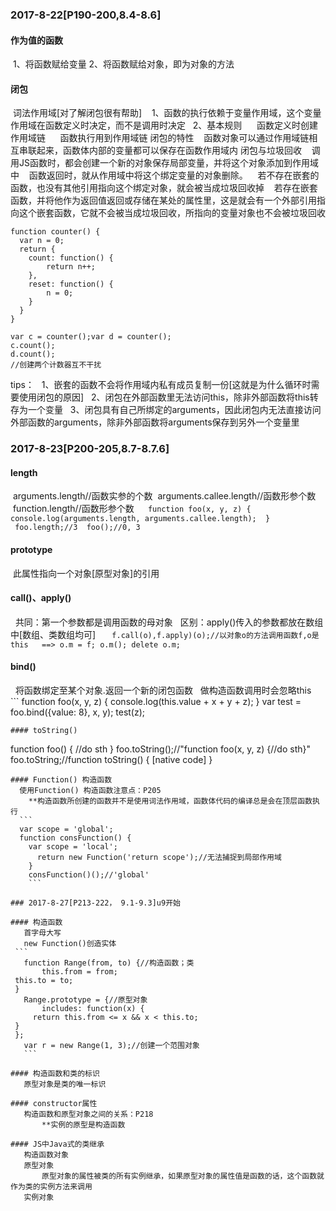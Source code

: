### 2017-8-22[P190-200,8.4-8.6]
#### 作为值的函数
  1、将函数赋给变量
  2、将函数赋给对象，即为对象的方法
#### 闭包
  词法作用域[对了解闭包很有帮助]
    1、函数的执行依赖于变量作用域，这个变量作用域在函数定义时决定，而不是调用时决定
    2、基本规则
      函数定义时创建作用域链
      函数执行用到作用域链
 闭包的特性
    函数对象可以通过作用域链相互串联起来，函数体内部的变量都可以保存在函数作用域内
 闭包与垃圾回收
    调用JS函数时，都会创建一个新的对象保存局部变量，并将这个对象添加到作用域中
    函数返回时，就从作用域中将这个绑定变量的对象删除。
    若不存在嵌套的函数，也没有其他引用指向这个绑定对象，就会被当成垃圾回收掉
    若存在嵌套函数，并将他作为返回值返回或存储在某处的属性里，这是就会有一个外部引用指向这个嵌套函数，它就不会被当成垃圾回收，所指向的变量对象也不会被垃圾回收
```
function counter() {
  var n = 0;
  return {
    count: function() {
        return n++;
    },
    reset: function() {
        n = 0;
    }
  }
}

var c = counter();var d = counter();
c.count();
d.count();
//创建两个计数器互不干扰
```
  tips：
    1、嵌套的函数不会将作用域内私有成员复制一份[这就是为什么循环时需要使用闭包的原因]
    2、闭包在外部函数里无法访问this，除非外部函数将this转存为一个变量
    3、闭包具有自己所绑定的arguments，因此闭包内无法直接访问外部函数的arguments，除非外部函数将arguments保存到另外一个变量里
    
### 2017-8-23[P200-205,8.7-8.7.6]
#### length
  arguments.length//函数实参的个数
  arguments.callee.length//函数形参个数
  function.length//函数形参个数
  ```
  function foo(x, y, z) {
	    console.log(arguments.length, arguments.callee.length);
  }
  foo.length;//3
  foo();//0, 3
  ```
 #### prototype
   此属性指向一个对象[原型对象]的引用
 #### call()、apply()
   共同：第一个参数都是调用函数的母对象
   区别：apply()传入的参数都放在数组中[数组、类数组均可]
   ```
   f.call(o),f.apply)(o);//以对象o的方法调用函数f,o是this
   ==>
   o.m = f;
   o.m();
   delete o.m;
   ```
 #### bind()
   将函数绑定至某个对象.返回一个新的闭包函数
   做构造函数调用时会忽略this
   ```
   function foo(x, y, z) {
     console.log(this.value + x + y + z);
   }
   var test = foo.bind({value: 8}, x, y);
   test(z);
   ```
 #### toString()
   ```
   function foo() {
     //do sth
   }
   foo.toString();//"function foo(x, y, z) {//do sth}"
   foo.toString;//function toString() { [native code] }
   ```
 #### Function() 构造函数
   使用Function() 构造函数注意点：P205
     **构造函数所创建的函数并不是使用词法作用域，函数体代码的编译总是会在顶层函数执行
     ```
     var scope = 'global';
     function consFunction() {
       var scope = 'local';
       return new Function('return scope');//无法捕捉到局部作用域
     }
     consFunction()();//'global'
     ```
     
### 2017-8-27[P213-222， 9.1-9.3]u9开始

#### 构造函数
    首字母大写
    new Function()创造实体
    ```
    function Range(from, to) {//构造函数；类
    	this.from = from;
	this.to = to;
    }
    Range.prototype = {//原型对象
    	includes: function(x) {
	    return this.from <= x && x < this.to;
	}
    };
    var r = new Range(1, 3);//创建一个范围对象
    ```
    
#### 构造函数和类的标识
    原型对象是类的唯一标识
    
#### constructor属性
    构造函数和原型对象之间的关系：P218
        **实例的原型是构造函数
	
#### JS中Java式的类继承
    构造函数对象
    原型对象
        原型对象的属性被类的所有实例继承，如果原型对象的属性值是函数的话，这个函数就作为类的实例方法来调用
    实例对象
    
